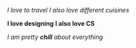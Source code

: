 *I love to travel*
_I also love different cuisines_

**I love designing**
__I also love CS__

_I am pretty **chill** about everything_
